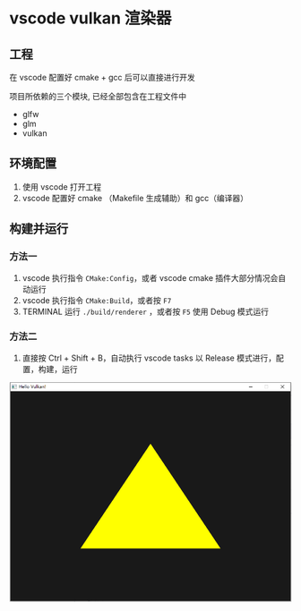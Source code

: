 # vscode vulkan 渲染器

## 工程 

在 vscode 配置好 cmake + gcc 后可以直接进行开发

项目所依赖的三个模块, 已经全部包含在工程文件中

- glfw
- glm
- vulkan

## 环境配置

1. 使用 vscode 打开工程
2. vscode 配置好 cmake （Makefile 生成辅助）和 gcc（编译器）

## 构建并运行
### 方法一

1. vscode 执行指令 `CMake:Config`，或者 vscode cmake 插件大部分情况会自动运行 
2. vscode 执行指令 `CMake:Build`，或者按 `F7`
3. TERMINAL 运行 `./build/renderer` ，或者按 `F5` 使用 Debug 模式运行

### 方法二

1. 直接按 Ctrl + Shift + B，自动执行 vscode tasks 以 Release 模式进行，配置，构建，运行

![](doc/HelloVulkan.png)